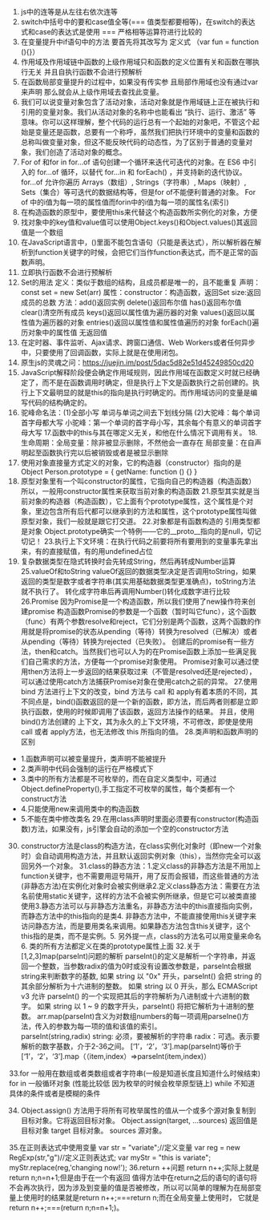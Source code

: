1.	js中的连等是从左往右依次连等
2.	switch中括号中的要和case值全等(=== 值类型都要相等)，在switch的表达式和case的表达式是使用 === 严格相等运算符进行比较的
3.	在变量提升中if语句中的方法 要首先将其改写为 定义式 （var fun = function (){}）
4.	作用域及作用域链中函数的上级作用域只和函数的定义位置有关和函数在哪执行无关 并且自执行函数不会进行预解析
5.	在函数局部变量提升的过程中，如果没有传实参 且局部作用域也没有通过var来声明 那么就会从上级作用域去查找此变量。
6.	我们可以说变量对象包含了活动对象，活动对象就是作用域链上正在被执行和引用的变量对象。我们从活动对象的名称中也能看出 “执行、运行、激活” 等意味。你可以这样理解，整个代码的运行总有一个起始的对象吧，不管这个起始是变量还是函数，总要有一个称呼，虽然我们把执行环境中的变量和函数的总称叫做变量对象，但这不能反映代码的动态性，为了区别于普通的变量对象，我们创造了活动对象的概念。
7.	For of 和for in  for...of 语句创建一个循环来迭代可迭代的对象。在 ES6 中引入的 for...of 循环，以替代 for...in 和 forEach() ，并支持新的迭代协议。for...of 允许你遍历 Arrays（数组）, Strings（字符串）, Maps（映射）, Sets（集合）等可迭代的数据结构等，但是for of不能便利普通的对象。 For of 中的i值为每一项的属性值而forin中的i值为每一项的属性名(索引)
8.	在构造函数的原型中，要使用this来代替这个构造函数所实例化的对象，方便
9.	找对象中的key值和value值可以使用Object.keys()和Object.values()其返回值是一个数组
10.	在JavaScript语言中，()里面不能包含语句（只能是表达式），所以解析器在解析到function关键字的时候，会把它们当作function表达式，而不是正常的函数声明。
11.	立即执行函数不会进行预解析
12.	Set的用法
  定义：类似于数组的结构，且成员都是唯一的，且不能重复
	  声明：const set = new Set(arr)
属性：constructor：构造函数，返回Set size:返回成员的总数 
方法：add()返回实例  delete()返回布尔值 has()返回布尔值 clear()清空所有成员 keys()返回以属性值为遍历器的对象 values()返回以属性值为遍历器的对象  entries()返回以属性值和属性值遍历的对象 forEach()遍历对象中的属性值 无返回值
13.	在定时器、事件监听、Ajax请求、跨窗口通信、Web Workers或者任何异步中，只要使用了回调函数，实际上就是在使用闭包。
14.	原生js的灵魂之问：https://juejin.im/post/5dac5d82e51d45249850cd20
15.	JavaScript解释阶段便会确定作用域规则，因此作用域在函数定义时就已经确定了，而不是在函数调用时确定，但是执行上下文是函数执行之前创建的。执行上下文最明显的就是this的指向是执行时确定的。而作用域访问的变量是编写代码的结构确定的。
16.	驼峰命名法：(1)全部小写 单词与单词之间去下划线分隔
           (2)大驼峰：每个单词首字母都大写       小驼峰：第一个单词的首字母小写，其余每个有意义的单词首字母大写
17.函数中的this与其在哪定义无关，和他在什么情况下调用有关。
18.生命周期：全局变量：除非被显示删除，不然他会一直存在
             局部变量：在自声明起至函数执行完以后被销毁或者是被显示删除
19. 使用对象直接量方式定义的对象，它的构造器（constructor）指向的是Object
 Person.prototype = {
            getName: function () {}
        }
20. 原型对象里有一个叫constructor的属性，它指向自己的构造器（构造函数）所以，一般用constructor属性来获取当前对象的构造函数
21.原型其实就是当前对象的构造器（构造函数），它上面有个prototype属性，这个属性是个对象，里边包含所有后代都可以继承到的方法和属性，这个prototype属性叫做原型对象，我们一般就是跟它打交道。
22.对象都是有函数构造的   引用类型都是对象   Object.prototype确实一个特例——它的__proto__指向的是null，切记切记！
23.执行上下文环境：在执行代码之前要将所有要用到的变量事先拿出来，有的直接赋值，有的用undefined占位
24. 复杂数据类型在隐式转换时会先转成String，然后再转成Number运算
25.valueOf和toString
valueOf返回的数据类型决定是否调用toString，如果返回的类型是数字或者字符串(其实用基础数据类型更准确点)，toString方法就不执行了。
转化成字符串后再调用Number()转化成数字进行比较
26.Promise
    因为Promise是一个构造函数，所以我们使用了new操作符来创建promise
    构造函数Promise的参数是一个函数（暂时叫它func），这个函数（func）有两个参数resolve和reject，它们分别是两个函数，这两个函数的作用就是将promise的状态从pending（等待）转换为resolved（已解决）或者从pending（等待）转换为rejected（已失败）。
    创建后的promise有一些方法，then和catch。当然我们也可以人为的在Promise函数上添加一些满足我们自己需求的方法，方便每一个promise对象使用。
Promise对象可以通过使用then方法将上一步返回的结果获取过来（不管是resolved还是rejected），可以通过使用catch方法捕获Promise对象在使用catch之前的异常。
27.使用 bind 方法进行上下文的改变，bind 方法与 call 和 apply有着本质的不同，其不同点是，bind()函数返回的是一个新的函数，即方法，而后两者则都是立即执行函数，使用的时候即调用了该函数，返回方法操作的结果。
并且，使用 bind()方法创建的 上下文，其为永久的上下文环境，不可修改，即使是使用 call 或者 apply方法，也无法修改 this 所指向的值。
28.类声明和函数声明的区别
 - 1.函数声明可以被变量提升，类声明不能被提升
 - 2.类声明中代码会强制的运行在严格模式下
 - 3.类中的所有方法都是不可枚举的，而在自定义类型中，可通过Object.defineProperty(),手工指定不可枚举的属性，每个类都有一个construct方法
 - 4.只能使用new来调用类中的构造函数
 - 5.不能在类中修改类名
29.在用class声明时里面必须要有constructor(构造函数)方法，如果没有，js引擎会自动的添加一个空的constructor方法
30. constructor方法是class的构造方法，在class实例化对象时（即new一个对象时）会自动调用构造方法，并且默认返回实例对象（this），当然你完全可以返回另外一个对象。
31.class的静态方法：1.定义class的非静态方法是不用加上function关键字，也不需要用逗号隔开，用了反而会报错，而这些普通的方法(非静态方法)在实例化对象时会被实例继承2.定义class静态方法：需要在方法名前使用static关键字，这样的方法不会被实例所继承，但是它可以被类直接使用3.静态方法可以与非静态方法重名，非静态方法中的this直接指向实例，而静态方法中的this指向的是类4. 非静态方法中，不能直接使用this关键字来访问静态方法，而是要用类名来调用。如果静态方法包含this关键字，这个this指的是类，而不是实例。5. 另外提一点，class的方法名可以用变量来命名6. 类的所有方法都定义在类的prototype属性上面
32.关于 [1,2,3]map(parseInt)问题的解析
     parseInt()的定义是解析一个字符串，并返回一个整数，当参数radix的值为0时或没有设置改参数是，parseInt会根据string来判断数字的基数,
	如果 string 以 "0x" 开头，parseInt() 会把 string 的其余部分解析为十六进制的整数。
    如果 string 以 0 开头，那么 ECMAScript v3 允许 parseInt() 的一个实现把其后的字符解析为八进制或十六进制的数字。
    如果 string 以 1 ~ 9 的数字开头，parseInt() 将把它解析为十进制的整数。
 arr.map(parseInt)含义为对数组numbers的每一项调用parseIne()方法，传入的参数为每一项的值和该值的索引。        
 parseInt(string,radix)
 string: 必须，要被解析的字符串
 radix：可选。表示要解析的数字基数，介于2-36之间。
[‘1’，‘2’，‘3’].map(parseInt)等价于[‘1’，‘2’，‘3’].map（（item,index）=>parseInt(item,index)）

33.for  一般用在数组或者类数组或者字符串(一般是知道长度且知道什么时候结束)
   for in 一般循环对象   (性能比较低 因为枚举的时候会枚举原型链上)
   while  不知道具体的条件或者是模糊的条件
   
34. Object.assign() 方法用于将所有可枚举属性的值从一个或多个源对象复制到目标对象。它将返回目标对象。
	Object.assign(target, ...sources)  返回值是目标对象
target
目标对象。
sources
源对象。

35.在正则表达式中使用变量
var str = "variate";//定义变量
var reg = new RegExp(str,"g")//定义正则表达式;
var  myStr = "this is variate";
myStr.replace(reg,'changing now!');
36.return ++问题
return n++;实际上就是return n;n=n+1;但是由于在一个有返回 值得方法中在return之后的语句的语句将不会再次执行，因为涉及到变量的值是否被修改，所以可以简单的理解为在局部变量上使用时的结果就是return n++;===return n;而在全局变量上使用时， 它就是return n++;===(return n;n=n+1;)。



